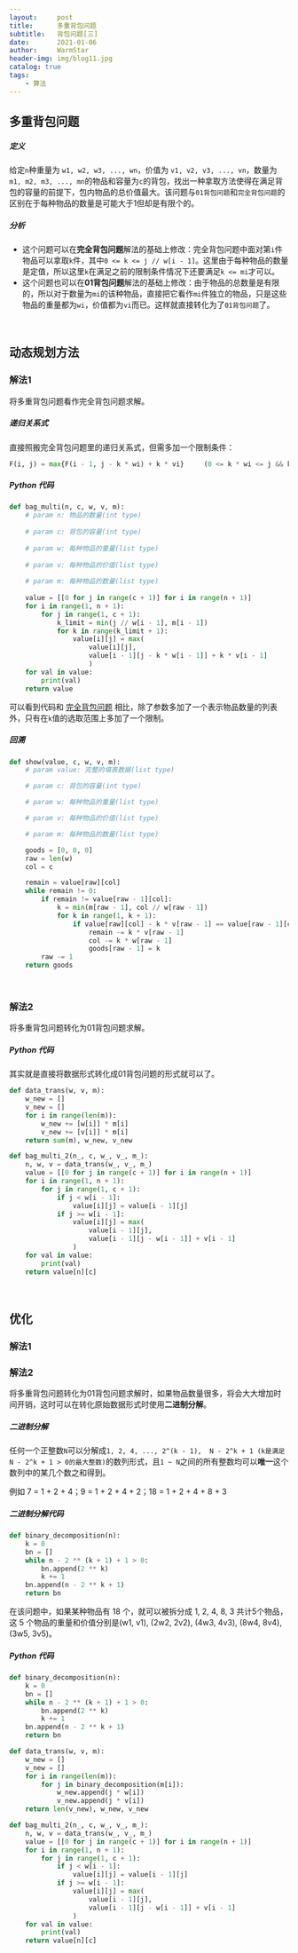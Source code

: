 ```yaml
---
layout:     post   				    
title:      多重背包问题				
subtitle:   背包问题[三]
date:       2021-01-06 				
author:     WarmStar
header-img: img/blog11.jpg 	
catalog: true 				
tags:							
    - 算法
---
```


## 多重背包问题

##### 定义

给定`n`种重量为 `w1, w2, w3, ..., wn`，价值为 `v1, v2, v3, ..., vn`，数量为 `m1, m2, m3, ..., mn`的物品和容量为`c`的背包，找出一种拿取方法使得在满足背包的容量的前提下，包内物品的总价值最大。该问题与`01背包问题`和`完全背包问题`的区别在于每种物品的数量是可能大于1但却是有限个的。

##### 分析

+ 这个问题可以在**完全背包问题**解法的基础上修改：完全背包问题中面对第`i`件物品可以拿取`k`件，其中`0 <= k <= j // w[i - 1]`。这里由于每种物品的数量是定值，所以这里`k`在满足之前的限制条件情况下还要满足`k <= mi`才可以。
+ 这个问题也可以在**01背包问题**解法的基础上修改：由于物品的总数量是有限的，所以对于数量为`mi`的该种物品，直接把它看作`mi`件独立的物品，只是这些物品的重量都为`wi`，价值都为`vi`而已。这样就直接转化为了`01背包问题`了。

<br/>

## 动态规划方法

### 解法1

将多重背包问题看作完全背包问题求解。

##### 递归关系式

直接照搬完全背包问题里的递归关系式，但需多加一个限制条件：

```python
F(i, j) = max{F(i - 1, j - k * wi) + k * vi}	 (0 <= k * wi <= j && k <= mi)
```

##### Python 代码

```python
def bag_multi(n, c, w, v, m):
    # param n: 物品的数量(int type)
    
    # param c: 背包的容量(int type)
    
    # param w: 每种物品的重量(list type)
    
    # param v: 每种物品的价值(list type)
    
    # param m: 每种物品的数量(list type)
    
    value = [[0 for j in range(c + 1)] for i in range(n + 1)]
    for i in range(1, n + 1):
        for j in range(1, c + 1):
            k_limit = min(j // w[i - 1], m[i - 1])
            for k in range(k_limit + 1):
                value[i][j] = max(
                    value[i][j], 
                    value[i - 1][j - k * w[i - 1]] + k * v[i - 1]
                    )
    for val in value:
        print(val)
    return value
```

可以看到代码和 [完全背包问题](https://vixeruntr.github.io/2020/12/25/%E5%AE%8C%E5%85%A8%E8%83%8C%E5%8C%85%E9%97%AE%E9%A2%98/#python-%E4%BB%A3%E7%A0%81) 相比，除了参数多加了一个表示物品数量的列表外，只有在`k`值的选取范围上多加了一个限制。

##### 回溯

```python
def show(value, c, w, v, m):
    # param value: 完整的填表数据(list type)

    # param c: 背包的容量(int type)

    # param w: 每种物品的重量(list type)

    # param v: 每种物品的价值(list type)

    # param m: 每种物品的数量(list type)

    goods = [0, 0, 0]
    raw = len(w)
    col = c

    remain = value[raw][col]
    while remain != 0:
        if remain != value[raw - 1][col]:
            k = min(m[raw - 1], col // w[raw - 1])
            for k in range(1, k + 1):
                if value[raw][col] - k * v[raw - 1] == value[raw - 1][col - k * w[raw - 1]]:
                    remain -= k * v[raw - 1]
                    col -= k * w[raw - 1]
                    goods[raw - 1] = k
        raw -= 1
    return goods
```

<br/>

### 解法2

将多重背包问题转化为01背包问题求解。

##### Python 代码

其实就是直接将数据形式转化成01背包问题的形式就可以了。

```python
def data_trans(w, v, m):
    w_new = []
    v_new = []
    for i in range(len(m)):
        w_new += [w[i]] * m[i]
        v_new += [v[i]] * m[i]
    return sum(m), w_new, v_new

def bag_multi_2(n_, c, w_, v_, m_):
    n, w, v = data_trans(w_, v_, m_)
    value = [[0 for j in range(c + 1)] for i in range(n + 1)]
    for i in range(1, n + 1):
        for j in range(1, c + 1):
            if j < w[i - 1]:
                value[i][j] = value[i - 1][j]
            if j >= w[i - 1]:
                value[i][j] = max(
                    value[i - 1][j], 
                    value[i - 1][j - w[i - 1]] + v[i - 1]
                )
    for val in value:
        print(val)
    return value[n][c]
```

<br/>

## 优化

### 解法1



### 解法2

将多重背包问题转化为01背包问题求解时，如果物品数量很多，将会大大增加时间开销，这时可以在转化原始数据形式时使用**二进制分解**。

##### 二进制分解

任何一个正整数`N`可以分解成`1, 2, 4, ..., 2^(k - 1),  N - 2^k + 1 (k是满足N - 2^k + 1 > 0的最大整数)`的数列形式，且`1 ~ N`之间的所有整数均可以**唯一**这个数列中的某几个数之和得到。

例如 7 = 1 + 2 + 4；9 = 1 + 2 + 4 + 2；18 = 1 + 2 + 4 + 8 + 3

##### 二进制分解代码

```python
def binary_decomposition(n):
    k = 0
    bn = []
    while n - 2 ** (k + 1) + 1 > 0:
        bn.append(2 ** k)
        k += 1
    bn.append(n - 2 ** k + 1)
    return bn
```

在该问题中，如果某种物品有 18 个，就可以被拆分成 1, 2, 4, 8, 3 共计5个物品，这 5 个物品的重量和价值分别是(w1, v1), (2w2, 2v2), (4w3, 4v3), (8w4, 8v4), (3w5, 3v5)。

##### Python 代码

```python
def binary_decomposition(n):
    k = 0
    bn = []
    while n - 2 ** (k + 1) + 1 > 0:
        bn.append(2 ** k)
        k += 1
    bn.append(n - 2 ** k + 1)
    return bn

def data_trans(w, v, m):
    w_new = []
    v_new = []
    for i in range(len(m)):
        for j in binary_decomposition(m[i]):
            w_new.append(j * w[i])
            v_new.append(j * v[i])
    return len(v_new), w_new, v_new

def bag_multi_2(n_, c, w_, v_, m_):
    n, w, v = data_trans(w_, v_, m_)
    value = [[0 for j in range(c + 1)] for i in range(n + 1)]
    for i in range(1, n + 1):
        for j in range(1, c + 1):
            if j < w[i - 1]:
                value[i][j] = value[i - 1][j]
            if j >= w[i - 1]:
                value[i][j] = max(
                    value[i - 1][j],
                    value[i - 1][j - w[i - 1]] + v[i - 1]
                )
    for val in value:
        print(val)
    return value[n][c]
```
